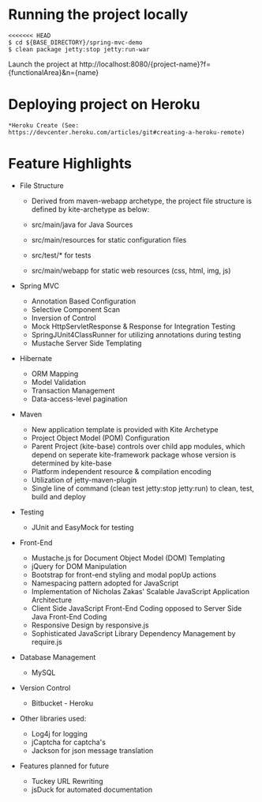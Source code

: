 # Running the project locally

```
<<<<<<< HEAD
$ cd ${BASE_DIRECTORY}/spring-mvc-demo
$ clean package jetty:stop jetty:run-war
```

Launch the project at http://localhost:8080/{project-name}?f={functionalArea}&n={name}

# Deploying project on Heroku
	
	*Heroku Create (See: https://devcenter.heroku.com/articles/git#creating-a-heroku-remote)


# Feature Highlights

* File Structure

	* Derived from maven-webapp archetype, the project file structure is defined by kite-archetype as below:
	
	* src/main/java for Java Sources
	* src/main/resources for static configuration files
	* src/test/* for tests
	* src/main/webapp for static web resources (css, html, img, js)

* Spring MVC

	* Annotation Based Configuration
	* Selective Component Scan
	* Inversion of Control
	* Mock HttpServletResponse & Response for Integration Testing
	* SpringJUnit4ClassRunner for utilizing annotations during testing
	* Mustache Server Side Templating

* Hibernate

	* ORM Mapping
	* Model Validation
	* Transaction Management
	* Data-access-level pagination
		
* Maven

	* New application template is provided with Kite Archetype
	* Project Object Model (POM) Configuration
	* Parent Project (kite-base) controls over child app modules, which depend on seperate kite-framework package whose version is determined by kite-base
	* Platform independent resource & compilation encoding
	* Utilization of jetty-maven-plugin
	* Single line of command (clean test jetty:stop jetty:run) to clean, test, build and deploy

* Testing

	* JUnit and EasyMock for testing

* Front-End

	* Mustache.js for Document Object Model (DOM) Templating
	* jQuery for DOM Manipulation
	* Bootstrap for front-end styling and modal popUp actions
	* Namespacing pattern adopted for JavaScript
	* Implementation of Nicholas Zakas' Scalable JavaScript Application Architecture
	* Client Side JavaScript Front-End Coding opposed to Server Side Java Front-End Coding
	* Responsive Design by responsive.js
	* Sophisticated JavaScript Library Dependency Management by require.js
	
* Database Management

	* MySQL
	
* Version Control

	* Bitbucket - Heroku	
	
* Other libraries used:

	* Log4j for logging
	* jCaptcha for captcha's
	* Jackson for json message translation

* Features planned for future

	* Tuckey URL Rewriting
	* jsDuck for automated documentation
